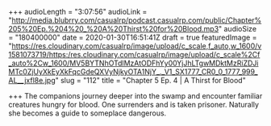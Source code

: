 +++
audioLength = "3:07:56"
audioLink = "http://media.blubrry.com/casualrp/podcast.casualrp.com/public/Chapter%205%20Ep.%204%20_%20A%20Thirst%20for%20Blood.mp3"
audioSize = "180400000"
date = 2020-01-30T16:51:41Z
draft = true
featuredImage = "https://res.cloudinary.com/casualrp/image/upload/c_scale,f_auto,w_1600/v1581073719/https:/res.cloudinary.com/casualrp/image/upload/c_scale%2Cf_auto%2Cw_1600/MV5BYTNhOTdlMzAtODFhYy00YjJhLTgwMDktMzRiZDJiMTc0ZjUyXkEyXkFqcGdeQXVyNjkyOTA1NjY_._V1_SX1777_CR0_0_1777_999_AL__jxfl8e.jpg"
slug = "112"
title = "Chapter 5 Ep. 4 | A Thirst for Blood"

+++
The companions journey deeper into the swamp and encounter familiar creatures hungry for blood. One surrenders and is taken prisoner. Naturally she becomes a guide to someplace dangerous.